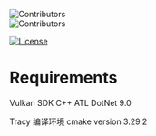 ![Contributors](https://contrib.rocks/image?repo=ArisenEngine/Engine)<br>
![Contributors](https://img.shields.io/github/contributors/ArisenEngine/Engine)

[![License](https://img.shields.io/github/license/ArisenEngine/Engine)](https://github.com/ArisenEngine/Engine/blob/main/LICENSE)

# Requirements

Vulkan SDK
C++ ATL
DotNet 9.0

Tracy 编译环境
cmake version 3.29.2
